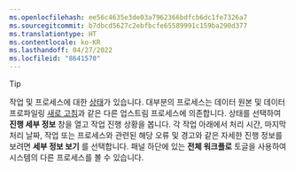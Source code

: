 ```yaml
---
ms.openlocfilehash: ee56c4635e3de03a7962366bdfcb6dc1fe7326a7
ms.sourcegitcommit: b7dbcd5627c2ebfbcfe65589991c159ba290d377
ms.translationtype: HT
ms.contentlocale: ko-KR
ms.lasthandoff: 04/27/2022
ms.locfileid: "8641570"
---
```

> [!TIP] 
> 작업 및 프로세스에 대한 [상태](../system.md#status-definitions)가 있습니다. 대부분의 프로세스는 데이터 원본 및 데이터 프로파일링 [새로 고침](../system.md#refresh-processes)과 같은 다른 업스트림 프로세스에 의존합니다. 상태를 선택하여 **진행 세부 정보** 창을 열고 작업 진행 상황을 봅니다. 각 작업 아래에서 처리 시간, 마지막 처리 날짜, 작업 또는 프로세스와 관련된 해당 오류 및 경고와 같은 자세한 진행 정보를 보려면 **세부 정보 보기** 를 선택합니다. 패널 하단에 있는 **전체 워크플로** 토글을 사용하여 시스템의 다른 프로세스를 볼 수 있습니다.